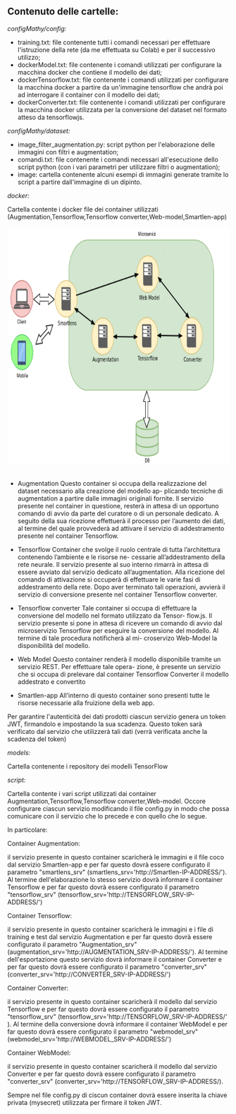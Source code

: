 ## Contenuto delle cartelle:



_configMathy/config:_
* training.txt: file contenente tutti i comandi necessari per effettuare l'istruzione della rete (da me effettuata su Colab) e per il successivo utilizzo;
* dockerModel.txt: file contenente i comandi utilizzati per configurare la macchina docker che contiene il modello dei dati;
* dockerTensorflow.txt: file contenente i comandi utilizzati per configurare la macchina docker a partire da un'immagine tensorflow che andrà poi ad interrogare il container con il modello dei dati;
* dockerConverter.txt: file contenente i comandi utilizzati per configurare la macchina docker utilizzata per la conversione del dataset nel formato atteso da tensorflowjs.  



_configMathy/dataset:_
* image_filter_augmentation.py: script python per l'elaborazione delle immagini con filtri e augmentation;
* comandi.txt: file contenente i comandi necessari all'esecuzione dello script python (con i vari parametri per utilizzare filtri o augmentation);
* image: cartella contenente alcuni esempi di immagini generate tramite lo script a partire dall'immagine di un dipinto.  



_docker:_ 

Cartella contente i docker file dei container utilizzati (Augmentation,Tensorflow,Tensorflow converter,Web-model,Smartlen-app)


<img src="img/architettura.png?raw=true" width="720" height="540"> &nbsp;



* Augmentation
Questo container si occupa della realizzazione del dataset necessario alla creazione del modello ap-
plicando tecniche di augmentation a partire dalle immagini originali fornite. Il servizio presente
nel container in questione, resterà in attesa di un opportuno comando di avvio da parte del curatore
o di un personale dedicato. A seguito della sua ricezione effettuerà il processo per l’aumento dei
dati, al termine del quale provvederà ad attivare il servizio di addestramento presente nel container
Tensorflow.

* Tensorflow
Container che svolge il ruolo centrale di tutta l’architettura contenendo l’ambiente e le risorse ne-
cessarie all’addestramento della rete neurale. Il servizio presente al suo interno rimarrà in attesa di
essere avviato dal servizio dedicato all’augmentation. Alla ricezione del comando di attivazione si
occuperà di effettuare le varie fasi di addestramento della rete. Dopo aver terminato tali operazioni,
avvierà il servizio di conversione presente nel container Tensorflow converter.

* Tensorflow converter
Tale container si occupa di effettuare la conversione del modello nel formato utilizzato da Tensor-
flow.js. Il servizio presente si pone in attesa di ricevere un comando di avvio dal microservizio
Tensorflow per eseguire la conversione del modello. Al termine di tale procedura notificherà al mi-
croservizo Web-Model la disponibilità del modello.

* Web Model
Questo container renderà il modello disponibile tramite un servizio REST. Per effettuare tale opera-
zione, è presente un servizio che si occupa di prelevare dal container Tensorflow Converter il modello
addestrato e convertito

* Smartlen-app
All’interno di questo container sono presenti tutte le risorse necessarie alla fruizione della web app.

Per garantire l'autenticità dei dati prodotti ciascun servizio genera un token JWT, firmandolo e impostando la sua scadenza.
Questo token sarà verificato dal servizio che utilizzerà tali dati (verrà verificata anche la scadenza del token)

_models:_

Cartella contenente i repository dei modelli TensorFlow

_script:_

Cartella contente i vari script utilizzati dai container Augmentation,Tensorflow,Tensorflow converter,Web-model.
Occore configurare ciascun servizio modificando il file config.py in modo che possa comunicare con il servizio
che lo precede e con quello che lo segue.

In particolare:

Container Augmentation:

 il servizio presente in questo container scaricherà le immagini e il file coco dal servizio Smartlen-app e per far questo dovrà essere configurato il parametro "smartlens_srv" (smartlens_srv='http://Smartlen-IP-ADDRESS/'). Al termine dell'elaborazione lo stesso servizio dovrà informare il container Tensorflow e per far questo dovrà essere configurato il parametro "tensorflow_srv" (tensorflow_srv='http://TENSORFLOW_SRV-IP-ADDRESS/')

Container Tensorflow:

 il servizio presente in questo container scaricherà le immagini e i file di training e test dal servizio Augmentation e per far questo dovrà essere configurato il parametro "Augmentation_srv" (augmentation_srv='http://AUGMENTATION_SRV-IP-ADDRESS/'). Al termine dell'esportazione questo servizio dovrà informare il container Converter e per far questo dovrà essere configurato il parametro "converter_srv" (converter_srv='http://CONVERTER_SRV-IP-ADDRESS/')

Container Converter:

 il servizio presente in questo container scaricherà il modello dal servizio Tensorflow e per far questo dovrà essere configurato il parametro "tensorflow_srv" (tensorflow_srv='http://TENSORFLOW_SRV-IP-ADDRESS/' ). Al termine della conversione dovrà informare il container WebModel e per far questo dovrà essere configurato il parametro "webmodel_srv" (webmodel_srv='http://WEBMODEL_SRV-IP-ADDRESS/')

Container WebModel:

 il servizio presente in questo container scaricherà il modello dal servizio Converter e per far questo dovrà essere configurato il parametro "converter_srv" (converter_srv='http://TENSORFLOW_SRV-IP-ADDRESS/).

Sempre nel file config.py di ciscun container dovrà essere inserita la chiave privata (mysecret) utilizzata per firmare il token JWT.

